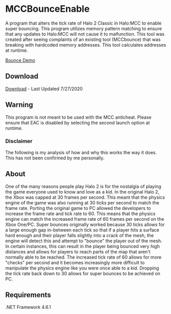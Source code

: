 # MCCBounceEnable
A program that alters the tick rate of Halo 2 Classic in Halo:MCC to enable super bouncing.
This program utilizes memory pattern matching to ensure that any updates to Halo:MCC will not cause it to malfunction.
This tool was created after seeing complaints of an existing tool (MCCbounce) that was breaking with hardcoded memory addresses.
This tool calculates addresses at runtime.

[Bounce Demo](https://gfycat.com/totaldarlingcirriped)

## Download
[Download](https://drive.google.com/file/d/1fn04J53QILqpXK5MP5dx_UsxU4VKA3Eh/edit) - Last Updated 7/27/2020

## Warning
This program is not meant to be used with the MCC anticheat. Please ensure that EAC is disabled by selecting the second launch option at runtime.

### Disclaimer
The following is my analysis of how and why this works the way it does. This has not been confirmed by me personally.
## About
One of the many reasons people play Halo 2 is for the nostalgia of playing the game everyone used to know and love as a kid. In the original Halo 2, the Xbox was capped at 30 frames per second. This meant that the physics engine of the game was also running at 30 ticks per second to match the frame rate. Porting the original game to PC allowed the developers to increase the frame rate and tick rate to 60. This means that the physics engine can match the increased frame rate of 60 frames per second on the Xbox One/PC. Super bounces originally worked because 30 ticks allows for a large enough gap in-between each tick so that if a player hits a surface hard enough and their player falls slightly into a crack of the mesh, the engine will detect this and attempt to "bounce" the player out of the mesh. In certain instances, this can result in the player being bounced very high distances and allows for players to reach parts of the map that aren't normally able to be reached. The increased tick rate of 60 allows for more "checks" per second and it becomes increasingly more difficult to manipulate the physics engine like you were once able to a kid. Dropping the tick rate back down to 30 allows for super bounces to be achieved on PC.

## Requirements
.NET Framework 4.6.1
